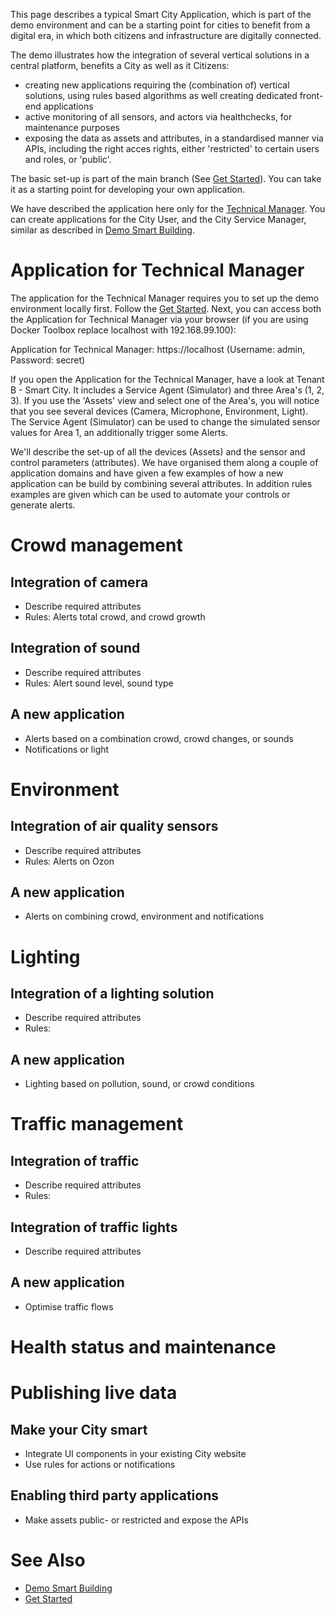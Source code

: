 This page describes a typical Smart City Application, which is part of the demo environment and can be a starting point for cities to benefit from a digital era, in which both citizens and infrastructure are digitally connected. 

The demo illustrates how the integration of several vertical solutions in a central platform, benefits a City as well as it Citizens:
* creating new applications requiring the (combination of) vertical solutions, using rules based algorithms as well creating dedicated front-end applications
* active monitoring of all sensors, and actors via healthchecks, for maintenance purposes
* exposing the data as assets and attributes, in a standardised manner via APIs, including the right acces rights, either 'restricted' to certain users and roles, or 'public'.

The basic set-up is part of the main branch (See [Get Started](https://openremote.io/get-started-manager/)). You can take it as a starting point for developing your own application. 

We have described the application here only for the [Technical Manager](#application-for-technical-manager). You can create applications for the City User, and the City Service Manager, similar as described in [Demo Smart Building](Demo-Smart-Building).

# Application for Technical Manager

The application for the Technical Manager requires you to set up the demo environment locally first. Follow the [Get Started](https://openremote.io/get-started-manager/). Next, you can access both the Application for Technical Manager via your browser (if you are using Docker Toolbox replace localhost with 192.168.99.100):

Application for Technical Manager: https://localhost (Username: admin, Password: secret)

If you open the Application for the Technical Manager, have a look at Tenant B - Smart City. It includes a Service Agent (Simulator) and three Area's (1, 2, 3). If you use the 'Assets' view and select one of the Area's, you will notice that you see several devices (Camera, Microphone, Environment, Light). The Service Agent (Simulator) can be used to change the simulated sensor values for Area 1, an additionally trigger some Alerts. 

We'll describe the set-up of all the devices (Assets) and the sensor and control parameters (attributes). We have organised them along a couple of application domains and have given a few examples of how a new application can be build by combining several attributes. In addition rules examples are given which can be used to automate your controls or generate alerts. 

# Crowd management

## Integration of camera

* Describe required attributes
* Rules: Alerts total crowd, and crowd growth

## Integration of sound

* Describe required attributes
* Rules: Alert sound level, sound type

## A new application

* Alerts based on a combination crowd, crowd changes, or sounds
* Notifications or light

# Environment

## Integration of air quality sensors

* Describe required attributes
* Rules: Alerts on Ozon

## A new application

* Alerts on combining crowd, environment and notifications

# Lighting

## Integration of a lighting solution

* Describe required attributes
* Rules:

## A new application

* Lighting based on pollution, sound, or crowd conditions

# Traffic management

## Integration of traffic

* Describe required attributes
* Rules:

## Integration of traffic lights

* Describe required attributes

## A new application

* Optimise traffic flows

# Health status and maintenance

# Publishing live data

## Make your City smart

* Integrate UI components in your existing City website
* Use rules for actions or notifications

## Enabling third party applications 

* Make assets public- or restricted and expose the APIs

# See Also
- [Demo Smart Building](Demo-Smart-Building)
- [Get Started](https://openremote.io/get-started-manager/)